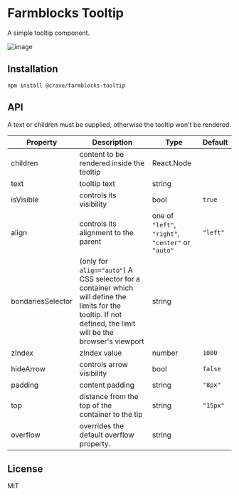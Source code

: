 # Farmblocks Tooltip

A simple tooltip component.

![image](https://user-images.githubusercontent.com/17936244/41741170-b479620e-7570-11e8-9941-7c6f276704c6.png)

## Installation

```
npm install @crave/farmblocks-tooltip
```

## API

A text or children must be supplied, otherwise the tooltip won't be rendered.

| Property          | Description                                                                                                                                                     | Type                                               | Default  |
| ----------------- | --------------------------------------------------------------------------------------------------------------------------------------------------------------- | -------------------------------------------------- | -------- |
| children          | content to be rendered inside the tooltip                                                                                                                       | React.Node                                         |
| text              | tooltip text                                                                                                                                                    | string                                             |
| isVisible         | controls its visibility                                                                                                                                         | bool                                               | `true`   |
| align             | controls its alignment to the parent                                                                                                                            | one of `"left"`, `"right"`, `"center"` or `"auto"` | `"left"` |
| bondariesSelector | (only for `align="auto"`) A CSS selector for a container which will define the limits for the tooltip. If not defined, the limit will be the browser's viewport | string                                             |
| zIndex            | zIndex value                                                                                                                                                    | number                                             | `1000`   |
| hideArrow         | controls arrow visibility                                                                                                                                       | bool                                               | `false`  |
| padding           | content padding                                                                                                                                                 | string                                             | `"8px"`  |
| top               | distance from the top of the container to the tip                                                                                                               | string                                             | `"15px"` |
| overflow          | overrides the default overflow property.                                                                                                                        | string                                             |          |

## License

MIT
